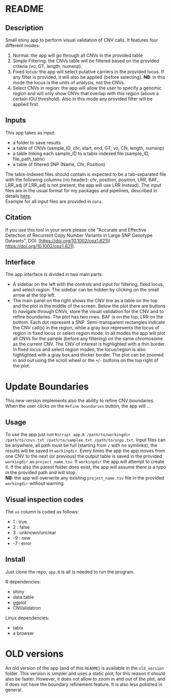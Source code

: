 # README

## Description

Small shiny app to perform visual validation of CNV calls. It features four different
modes:

1. Normal: the app will go through all CNVs in the provided table
2. Simple Filtering: the CNVs table will be filtered based on the provided
   criteria (vo, GT, length, numsnp).
3. Fixed locus: the app will select putative carriers in the provided
   locus. If any filter is provided, it will also be applied (before selecting).
   **NB**: in this mode the locus is the units of analysis, not the CNVs.
4. Select CNVs in region: the app will allow the user to specify a genomic region
   and will only show CNVs that overlap with this region (above a certain IOU
   threshold). Also in this mode any provided filter will be applied first.


## Inputs

This app takes as input:

- a folder to save results
- a table of CNVs (sample_ID, chr, start, end, GT, vo, CN, length, numsnp)
- a table linking each sample_ID to a tabix-indexed file (sample_ID, file_path_tabix)
- a table of filtered SNP (Name, Chr, Position)

The tabix-indexed files should contain is expected to be a tab-separated file
with the following columns (no header): chr, position, position, LRR, BAF, LRR_adj
(if LRR_adj is not present, the app will use LRR instead).
The input files are in the usual format for my packages and pipelines, described in details
[here](https://currentprotocols.onlinelibrary.wiley.com/doi/10.1002/cpz1.621).   
Example for all input files are provided in `data`.


## Citation

If you use this tool in your work please cite "Accurate and Effective
Detection of Recurrent Copy Number Variants in Large SNP Genotype Datasets",
DOI: [https://doi.org/10.1002/cpz1.621]( https://doi.org/10.1002/cpz1.621).


## Interface

The app interface is divided in two main parts:

- A sidebar on the left with the controls and input for filtering, fixed locus, and select
  region. The sidebar can be hidden by clicking on the small arrow at the top left.
- The main panel on the right shows the CNV line as a table on the top and the
  plot in the middle of the screen. Below the plot there are buttons to
  navigate through CNVs, store the visual validation for the CNV and to refine boundaries.
  The plot has two rows. BAF is on the top, LRR on the bottom. Each dot represent
  a SNP. Semi-transparent rectangles indicate the CNV call(s) in the region, while
  a gray box represents the locus of region in fixed locus or select region mode.
  In all modes the app will plot all CNVs for the sample (before any filtering)
  on the same chromosome as the current CNV. The CNV of interest is highlighted with
  a thin border. In fixed locus and select region modes, the locus/region is also
  highlighted with a gray box and thicker border. The plot can be zoomed in and out
  using the scroll wheel or the `+`/`-` buttons on the top right of the plot.


# Update Boundaries

This new version implements also the ability to refine CNV boundaries.
When the user clicks on the `Refine boundaries` button, the app will ...


## Usage

To use the app just run
`Rscript app.R /path/to/workingdir /path/to/cnvs.txt /path/to/samplee.txt /path/to/snps.txt`.
Input files can be anywhere, all path must be full (starting from `/` with
no symlinks), the results will be saved in `workingdir`.
Every times the app the app moves from one CNV to the next (or previous) the
output table is saved in the provided `workingdir` as `project_name.tsv`. If
`workingdir` the app will attempt to create it. If the also the parent folder does
exist, the app will assume there is a typo in the provided path and will stop.   
**NB**: the app will overwrite any existing `project_name.tsv` file in the provided
`workingdir` without warning.


## Visual inspection codes

The `vo` column is coded as follows:

-  1 : true
-  2 : false
-  3 : unknown/unclear
- \-9 : new
- \-7 : error


## Install

Just clone the repo, `app.R` is all is needed to run the program.

R dependencies:

- shiny
- data.table
- ggplot
- CNValidatron

Linux dependencies:

- tabix
- a browser


# OLD versions

An old version of the app (and of this `README`) is available in the `old_version` folder.
This version is simpler and uses a static plot, for this reason it should also
be faster. However, it does not allow to zoom in and out of the plot, and
it does not have the boundary refinement feature. It is also less polished in general.